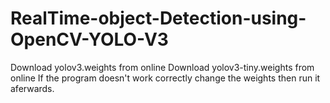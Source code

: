 # RealTime-object-Detection-using-OpenCV-YOLO-V3
Download yolov3.weights from online
Download yolov3-tiny.weights from online
If the program doesn't work correctly change the weights then run it aferwards.
